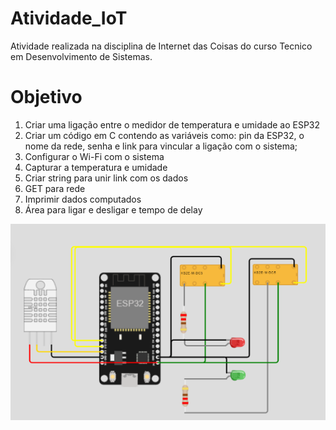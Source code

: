 # Atividade_IoT
Atividade realizada na disciplina de Internet das Coisas do curso Tecnico em Desenvolvimento de Sistemas.

# Objetivo
1. Criar uma ligação entre o medidor de temperatura e umidade ao ESP32  
2. Criar um código em C contendo as variáveis como: pin da ESP32, o nome da rede, senha e link para vincular a ligação com o sistema;  
3. Configurar o Wi-Fi com o sistema  
4. Capturar a temperatura e umidade  
5. Criar string para unir link com os dados  
6. GET para rede  
7. Imprimir dados computados  
8. Área para ligar e desligar e tempo de delay

<img src="259495905-2534d2a4-2455-46dd-9c5b-da551d63c29d.png">
